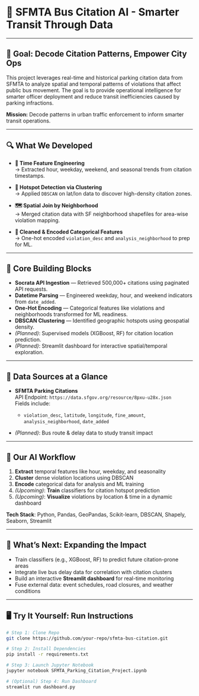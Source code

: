 # 🚌 SFMTA Bus Citation AI - Smarter Transit Through Data

---

## 🎯 Goal: Decode Citation Patterns, Empower City Ops

This project leverages real-time and historical parking citation data from SFMTA to analyze spatial and temporal patterns of violations that affect public bus movement. The goal is to provide operational intelligence for smarter officer deployment and reduce transit inefficiencies caused by parking infractions.

**Mission:** Decode patterns in urban traffic enforcement to inform smarter transit operations.

---

## 🔍 What We Developed

- **📅 Time Feature Engineering**  
  → Extracted hour, weekday, weekend, and seasonal trends from citation timestamps.

- **📍 Hotspot Detection via Clustering**  
  → Applied `DBSCAN` on lat/lon data to discover high-density citation zones.

- **🗺️ Spatial Join by Neighborhood**  
  → Merged citation data with SF neighborhood shapefiles for area-wise violation mapping.

- **🧼 Cleaned & Encoded Categorical Features**  
  → One-hot encoded `violation_desc` and `analysis_neighborhood` to prep for ML.

---

## 🧩 Core Building Blocks

- **Socrata API Ingestion** — Retrieved 500,000+ citations using paginated API requests.
- **Datetime Parsing** — Engineered weekday, hour, and weekend indicators from `date_added`.
- **One-Hot Encoding** — Categorical features like violations and neighborhoods transformed for ML readiness.
- **DBSCAN Clustering** — Identified geographic hotspots using geospatial density.
- *(Planned)*: Supervised models (XGBoost, RF) for citation location prediction.
- *(Planned)*: Streamlit dashboard for interactive spatial/temporal exploration.

---

## 📂 Data Sources at a Glance

- **SFMTA Parking Citations**  
  API Endpoint: `https://data.sfgov.org/resource/8pxu-u28x.json`  
  Fields include:
  - `violation_desc`, `latitude`, `longitude`, `fine_amount`, `analysis_neighborhood`, `date_added`

- *(Planned)*: Bus route & delay data to study transit impact

---

## 🧠 Our AI Workflow

1. **Extract** temporal features like hour, weekday, and seasonality  
2. **Cluster** dense violation locations using DBSCAN  
3. **Encode** categorical data for analysis and ML training  
4. *(Upcoming)*: **Train** classifiers for citation hotspot prediction  
5. *(Upcoming)*: **Visualize** violations by location & time in a dynamic dashboard

**Tech Stack**: Python, Pandas, GeoPandas, Scikit-learn, DBSCAN, Shapely, Seaborn, Streamlit

---

## 🚀 What’s Next: Expanding the Impact

- Train classifiers (e.g., XGBoost, RF) to predict future citation-prone areas  
- Integrate live bus delay data for correlation with citation clusters  
- Build an interactive **Streamlit dashboard** for real-time monitoring  
- Fuse external data: event schedules, road closures, and weather conditions

---

## 🖥️ Try It Yourself: Run Instructions

```bash
# Step 1: Clone Repo
git clone https://github.com/your-repo/sfmta-bus-citation.git

# Step 2: Install Dependencies
pip install -r requirements.txt

# Step 3: Launch Jupyter Notebook
jupyter notebook SFMTA_Parking_Citation_Project.ipynb

# (Optional) Step 4: Run Dashboard
streamlit run dashboard.py

